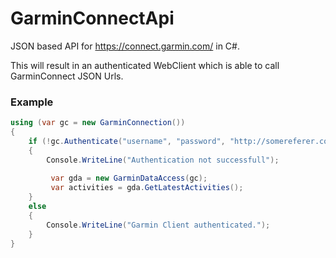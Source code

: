 # GarminConnectApi

JSON based API for https://connect.garmin.com/ in C#.

This will result in an authenticated WebClient which is able to call GarminConnect JSON Urls.

### Example

```csharp
using (var gc = new GarminConnection())
{
    if (!gc.Authenticate("username", "password", "http://somereferer.com"))
    {
        Console.WriteLine("Authentication not successfull");
         
         var gda = new GarminDataAccess(gc);
         var activities = gda.GetLatestActivities();
    }
    else
    {
        Console.WriteLine("Garmin Client authenticated.");
    }
}
```
